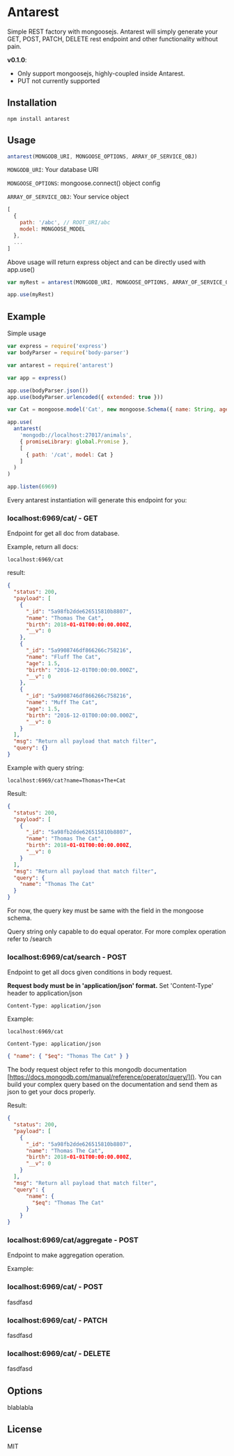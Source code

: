 # Antarest
Simple REST factory with mongoosejs. Antarest will simply generate your GET, POST, PATCH, DELETE rest endpoint and other functionality without pain.

__v0.1.0__: 
- Only support mongoosejs, highly-coupled inside Antarest. 
- PUT not currently supported

## Installation
```npm install antarest```

## Usage
``` javascript
antarest(MONGODB_URI, MONGOOSE_OPTIONS, ARRAY_OF_SERVICE_OBJ)
```

`MONGODB_URI`: Your database URI

`MONGOOSE_OPTIONS`: mongoose.connect() object config

`ARRAY_OF_SERVICE_OBJ`: Your service object

``` javascript
[
  {
    path: '/abc', // ROOT_URI/abc
    model: MONGOOSE_MODEL
  },
  ...
]
```

Above usage will return express object and can be directly used with app.use()

``` javascript
var myRest = antarest(MONGODB_URI, MONGOOSE_OPTIONS, ARRAY_OF_SERVICE_OBJ)

app.use(myRest)
```

## Example
Simple usage
``` javascript
var express = require('express')
var bodyParser = require('body-parser')

var antarest = require('antarest')

var app = express()

app.use(bodyParser.json())
app.use(bodyParser.urlencoded({ extended: true }))

var Cat = mongoose.model('Cat', new mongoose.Schema({ name: String, age: Number, birth: Date }))

app.use(
  antarest(
    'mongodb://localhost:27017/animals', 
    { promiseLibrary: global.Promise }, 
    [
      { path: '/cat', model: Cat }
    ]
  )
)

app.listen(6969)
```

Every antarest instantiation will generate this endpoint for you:
### localhost:6969/cat/ - GET
Endpoint for get all doc from database.

Example, return all docs:
```
localhost:6969/cat
```
result:
``` json
{
  "status": 200,
  "payload": [      
    {
      "_id": "5a98fb2dde626515810b8807",
      "name": "Thomas The Cat",
      "birth": 2018-01-01T00:00:00.000Z,
      "__v": 0
    },
    {
      "_id": "5a9908746df866266c758216",
      "name": "Fluff The Cat",
      "age": 1.5,
      "birth": "2016-12-01T00:00:00.000Z",
      "__v": 0
    },
    {
      "_id": "5a9908746df866266c758216",
      "name": "Muff The Cat",
      "age": 1.5,
      "birth": "2016-12-01T00:00:00.000Z",
      "__v": 0
    }
  ],
  "msg": "Return all payload that match filter",
  "query": {}
}
```

Example with query string:
```
localhost:6969/cat?name=Thomas+The+Cat
```
Result:
``` json
{
  "status": 200,
  "payload": [      
    {
      "_id": "5a98fb2dde626515810b8807",
      "name": "Thomas The Cat",
      "birth": 2018-01-01T00:00:00.000Z,
      "__v": 0
    }
  ],
  "msg": "Return all payload that match filter",
  "query": {
    "name": "Thomas The Cat"
  }
}
```

For now, the query key must be same with the field in the mongoose schema.

Query string only capable to do equal operator. For more complex operation refer to /search

### localhost:6969/cat/search - POST
Endpoint to get all docs given conditions in body request.

__Request body must be in 'application/json' format.__
Set 'Content-Type' header to application/json

`Content-Type: application/json`

Example:

`localhost:6969/cat`

`Content-Type: application/json`

``` json
{ "name": { "$eq": "Thomas The Cat" } }
```

The body request object refer to this mongodb documentation [https://docs.mongodb.com/manual/reference/operator/query/](). You can build your complex query based on the documentation and send them as json to get your docs properly.

Result:
``` json
{
  "status": 200,
  "payload": [      
    {
      "_id": "5a98fb2dde626515810b8807",
      "name": "Thomas The Cat",
      "birth": 2018-01-01T00:00:00.000Z,
      "__v": 0
    }
  ],
  "msg": "Return all payload that match filter",
  "query": {
      "name": {
        "$eq": "Thomas The Cat"
      }
    }
}
```


### localhost:6969/cat/aggregate - POST
Endpoint to make aggregation operation.

Example:

### localhost:6969/cat/ - POST
fasdfasd

### localhost:6969/cat/ - PATCH
fasdfasd

### localhost:6969/cat/ - DELETE
fasdfasd

## Options
blablabla

## License
MIT